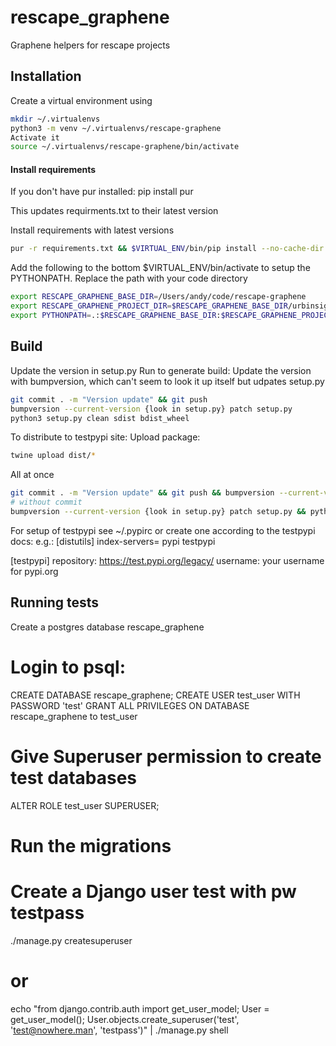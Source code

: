 # rescape_graphene
Graphene helpers for rescape projects

## Installation

Create a virtual environment using
```bash
mkdir ~/.virtualenvs
python3 -m venv ~/.virtualenvs/rescape-graphene
Activate it
source ~/.virtualenvs/rescape-graphene/bin/activate
```

#### Install requirements
If you don't have pur installed:
pip install pur

This updates requirments.txt to their latest version

Install requirements with latest versions
```bash
pur -r requirements.txt && $VIRTUAL_ENV/bin/pip install --no-cache-dir  --upgrade -r requirements.txt
```

Add the following to the bottom $VIRTUAL_ENV/bin/activate to setup the PYTHONPATH.
Replace the path with your code directory

```bash
export RESCAPE_GRAPHENE_BASE_DIR=/Users/andy/code/rescape-graphene
export RESCAPE_GRAPHENE_PROJECT_DIR=$RESCAPE_GRAPHENE_BASE_DIR/urbinsight
export PYTHONPATH=.:$RESCAPE_GRAPHENE_BASE_DIR:$RESCAPE_GRAPHENE_PROJECT_DIR
```

## Build

Update the version in setup.py
Run to generate build:
Update the version with bumpversion, which can't seem to look it up itself but udpates setup.py

```bash
git commit . -m "Version update" && git push
bumpversion --current-version {look in setup.py} patch setup.py
python3 setup.py clean sdist bdist_wheel
```

To distribute to testpypi site:
Upload package:

```bash
twine upload dist/*
```

All at once
``` bash
git commit . -m "Version update" && git push && bumpversion --current-version {look in setup.py} patch setup.py && python3 setup.py clean sdist bdist_wheel && twine upload dist/*
# without commit
bumpversion --current-version {look in setup.py} patch setup.py && python3 setup.py clean sdist bdist_wheel && twine upload dist/*
```

For setup of testpypi see ~/.pypirc or create one according to the testpypi docs:
e.g.:
[distutils]
index-servers=
    pypi
    testpypi

[testpypi]
repository: https://test.pypi.org/legacy/
username: your username for pypi.org

## Running tests
Create a postgres database rescape_graphene
# Login to psql:
CREATE DATABASE rescape_graphene;
CREATE USER test_user WITH PASSWORD 'test'
GRANT ALL PRIVILEGES ON DATABASE rescape_graphene to test_user
# Give Superuser permission to create test databases
ALTER ROLE test_user SUPERUSER;

# Run the migrations
# Create a Django user test with pw testpass
 ./manage.py createsuperuser
 # or
 echo "from django.contrib.auth import get_user_model; User = get_user_model(); User.objects.create_superuser('test', 'test@nowhere.man', 'testpass')" | ./manage.py shell
